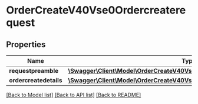 # OrderCreateV40Vse0Ordercreaterequest

## Properties
Name | Type | Description | Notes
------------ | ------------- | ------------- | -------------
**requestpreamble** | [**\Swagger\Client\Model\OrderCreateV40Vse0OrdercreaterequestRequestpreamble**](OrderCreateV40Vse0OrdercreaterequestRequestpreamble.md) |  | [optional] 
**ordercreatedetails** | [**\Swagger\Client\Model\OrderCreateV40Vse0OrdercreaterequestOrdercreatedetails**](OrderCreateV40Vse0OrdercreaterequestOrdercreatedetails.md) |  | [optional] 

[[Back to Model list]](../../README.md#documentation-for-models) [[Back to API list]](../../README.md#documentation-for-api-endpoints) [[Back to README]](../../README.md)

